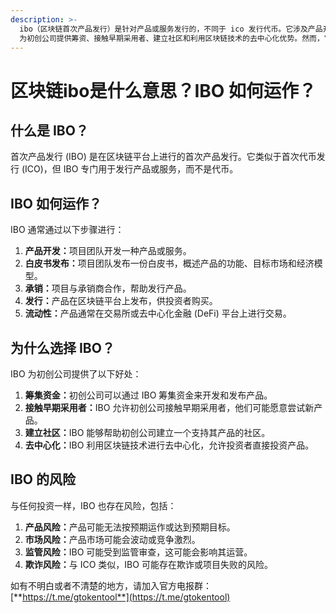 ```yaml
---
description: >-
  ibo（区块链首次产品发行）是针对产品或服务发行的，不同于 ico 发行代币。它涉及产品开发、白皮书发布、承销、产品发行和流动性建立。ibo
  为初创公司提供筹资、接触早期采用者、建立社区和利用区块链技术的去中心化优势。然而，它也存在产品风险、市场风险、监管风险和欺诈风险。
---
```


# 区块链ibo是什么意思？IBO 如何运作？

## 什么是 IBO？

首次产品发行 (IBO) 是在区块链平台上进行的首次产品发行。它类似于首次代币发行 (ICO)，但 IBO 专门用于发行产品或服务，而不是代币。

## IBO 如何运作？

IBO 通常通过以下步骤进行：

1. **产品开发：**&#x9879;目团队开发一种产品或服务。
2. **白皮书发布：**&#x9879;目团队发布一份白皮书，概述产品的功能、目标市场和经济模型。
3. **承销：**&#x9879;目与承销商合作，帮助发行产品。
4. **发行：**&#x4EA7;品在区块链平台上发布，供投资者购买。
5. **流动性：**&#x4EA7;品通常在交易所或去中心化金融 (DeFi) 平台上进行交易。

## 为什么选择 IBO？

IBO 为初创公司提供了以下好处：

1. **筹集资金：**&#x521D;创公司可以通过 IBO 筹集资金来开发和发布产品。
2. **接触早期采用者：**&#x49;BO 允许初创公司接触早期采用者，他们可能愿意尝试新产品。
3. **建立社区：**&#x49;BO 能够帮助初创公司建立一个支持其产品的社区。
4. **去中心化：**&#x49;BO 利用区块链技术进行去中心化，允许投资者直接投资产品。

## IBO 的风险

与任何投资一样，IBO 也存在风险，包括：

1. **产品风险：**&#x4EA7;品可能无法按预期运作或达到预期目标。
2. **市场风险：**&#x4EA7;品市场可能会波动或竞争激烈。
3. **监管风险：**&#x49;BO 可能受到监管审查，这可能会影响其运营。
4. **欺诈风险：**&#x4E0E; ICO 类似，IBO 可能存在欺诈或项目失败的风险。

如有不明白或者不清楚的地方，请加入官方电报群：[**https://t.me/gtokentool**](https://t.me/gtokentool)

